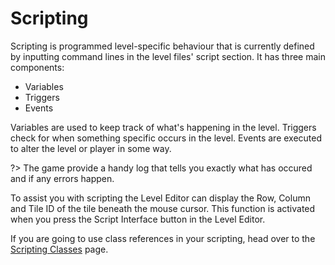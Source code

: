 # Scripting

Scripting is programmed level-specific behaviour that is currently defined by inputting command lines in the level files' script section. It has three main components:

* Variables
* Triggers
* Events

Variables are used to keep track of what's happening in the level. Triggers check for when something specific occurs in the level. Events are executed to alter the level or player in some way.

?> The game provide a handy log that tells you exactly what has occured and if any errors happen.

To assist you with scripting the Level Editor can display the Row, Column and Tile ID of the tile beneath the mouse cursor. This function is activated when you press the Script Interface button in the Level Editor.

If you are going to use class references in your scripting, head over to the [Scripting Classes](_pages/Classes) page.
